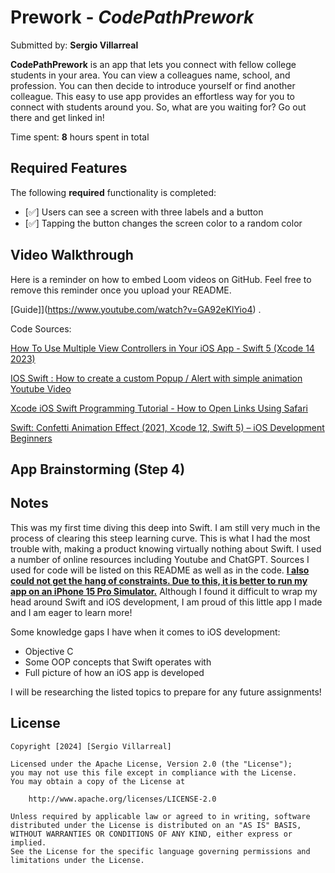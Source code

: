 # Prework - *CodePathPrework*

Submitted by: **Sergio Villarreal**

**CodePathPrework** is an app that lets you connect with fellow college students in your area. You can view a colleagues name, school, and profession. You can then decide to introduce yourself or find another colleague. This easy to use app provides an effortless way for you to connect with students around you. So, what are you waiting for? Go out there and get linked in!

Time spent: **8** hours spent in total

## Required Features

The following **required** functionality is completed:

- [✅] Users can see a screen with three labels and a button
- [✅] Tapping the button changes the screen color to a random color
 
## Video Walkthrough

Here is a reminder on how to embed Loom videos on GitHub. Feel free to remove this reminder once you upload your README. 

[Guide]](https://www.youtube.com/watch?v=GA92eKlYio4) .

Code Sources:

[How To Use Multiple View Controllers in Your iOS App - Swift 5 (Xcode 14 2023)](https://www.youtube.com/watch?v=AiKBxiHdFYo)

[IOS Swift : How to create a custom Popup / Alert with simple animation Youtube Video](https://www.youtube.com/watch?v=vtSVY2RrDGM)

[Xcode iOS Swift Programming Tutorial - How to Open Links Using Safari](https://www.youtube.com/watch?v=Epb_ZZBFZIs)

[Swift: Confetti Animation Effect (2021, Xcode 12, Swift 5) – iOS Development Beginners](https://www.youtube.com/watch?v=YosPD7eFvcE)

## App Brainstorming (Step 4)

## Notes

This was my first time diving this deep into Swift. I am still very much in the process of clearing this steep learning curve. This is what I had the most trouble with, making a product knowing virtually nothing about Swift. I used a number of online resources including Youtube and ChatGPT. Sources I used for code will be listed on this README as well as in the code. <ins>**I also could not get the hang of constraints. Due to this, it is better to run my app on an iPhone 15 Pro Simulator.**</ins> Although I found it difficult to wrap my head around Swift and iOS development, I am proud of this little app I made and I am eager to learn more! 

Some knowledge gaps I have when it comes to iOS development:
- Objective C
- Some OOP concepts that Swift operates with
- Full picture of how an iOS app is developed

I will be researching the listed topics to prepare for any future assignments!

## License

    Copyright [2024] [Sergio Villarreal]

    Licensed under the Apache License, Version 2.0 (the "License");
    you may not use this file except in compliance with the License.
    You may obtain a copy of the License at

        http://www.apache.org/licenses/LICENSE-2.0

    Unless required by applicable law or agreed to in writing, software
    distributed under the License is distributed on an "AS IS" BASIS,
    WITHOUT WARRANTIES OR CONDITIONS OF ANY KIND, either express or implied.
    See the License for the specific language governing permissions and
    limitations under the License.
